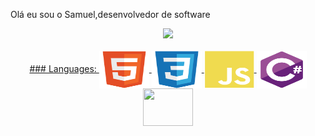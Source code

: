 Olá eu sou o Samuel,desenvolvedor de software
<div align="center">
  <a href="https://github.com/SamukaCode">
  <img src="https://github-readme-stats.vercel.app/api?username=SamukaCode&show_icons=true&theme=github_dark&count_private=true"/>
    
</div>
  <div align="center" style="display: inline_block"><br>
### Languages:
  <img align="center" height="60" width="80" src="https://raw.githubusercontent.com/devicons/devicon/master/icons/html5/html5-original.svg">
  <img align="center" height="60" width="80" src="https://raw.githubusercontent.com/devicons/devicon/master/icons/css3/css3-original.svg">
  <img align="center" height="60" width="80" src="https://raw.githubusercontent.com/devicons/devicon/master/icons/javascript/javascript-plain.svg">
  <img align="center" height="60" width="80" src="https://raw.githubusercontent.com/devicons/devicon/master/icons/csharp/csharp-original.svg">
  <img align="center" height="60" width="80" src="https://cdn.jsdelivr.net/gh/devicons/devicon/icons/java/java-original.svg" />       
</div>
